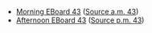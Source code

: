 * [Morning EBoard 43](../eboards.am/eboard.43.html)
  ([Source a.m. 43](../eboards.am/eboard.43.md))
* [Afternoon EBoard 43](../eboards.pm/eboard.43.html)
  ([Source p.m. 43](../eboards.pm/eboard.43.md))

